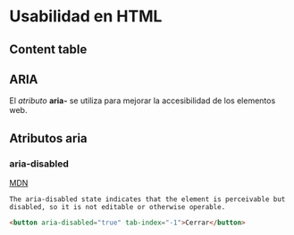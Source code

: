 # Usabilidad en HTML

## Content table


## ARIA

El _atributo_ __aria-__ se utiliza para mejorar la accesibilidad de los elementos web.

## Atributos aria

### aria-disabled 

[MDN](https://developer.mozilla.org/en-US/docs/Web/Accessibility/ARIA/Attributes/aria-disabled)

    The aria-disabled state indicates that the element is perceivable but disabled, so it is not editable or otherwise operable.


```html
<button aria-disabled="true" tab-index="-1">Cerrar</button>
```
